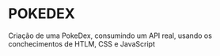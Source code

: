 # POKEDEX

Criação de uma PokeDex, consumindo um API real, usando os conchecimentos de HTLM, CSS e JavaScript
